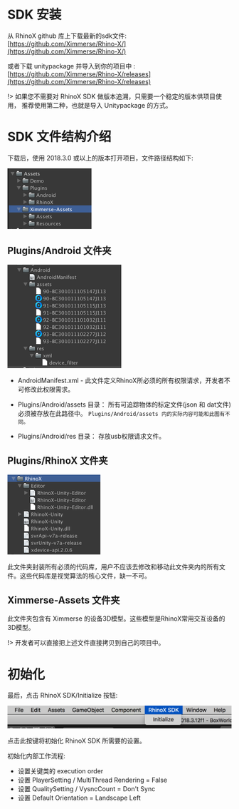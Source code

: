 # SDK 安装
  
从 RhinoX github 库上下载最新的sdk文件:  [https://github.com/Ximmerse/Rhino-X/](https://github.com/Ximmerse/Rhino-X/)

或者下载 unitypackage 并导入到你的项目中 :    
[https://github.com/Ximmerse/Rhino-X/releases](https://github.com/Ximmerse/Rhino-X/releases)

!> 如果您不需要对 RhinoX SDK 做版本追溯，只需要一个稳定的版本供项目使用， 推荐使用第二种，也就是导入 Unitypackage 的方式。

# SDK 文件结构介绍

下载后，使用 2018.3.0 或以上的版本打开项目，文件路径结构如下:

![Asset Folder:](https://raw.githubusercontent.com/yinyuanqings/AIOSDK/gh-pages/img/Project-Hierarchy.png)

## Plugins/Android 文件夹

![Plugins/Android Folder:](https://raw.githubusercontent.com/yinyuanqings/AIOSDK/gh-pages/img/Plugins-Android-Folder.png)


* AndroidManifest.xml - 此文件定义RhinoX所必须的所有权限请求，开发者不可修改此权限需求。

* Plugins/Android/assets 目录： 所有可追踪物体的标定文件(json 和 dat文件) 必须被存放在此路径中。
`Plugins/Android/assets 内的实际内容可能和此图有不同。` 

* Plugins/Android/res 目录： 存放usb权限请求文件。


## Plugins/RhinoX 文件夹

![Plugins/RhinoX Folder:](https://raw.githubusercontent.com/yinyuanqings/AIOSDK/gh-pages/img/Plugins-RhinoX-Folder.png)

此文件夹封装所有必须的代码库，用户不应该去修改和移动此文件夹内的所有文件。这些代码库是视觉算法的核心文件，缺一不可。



## Ximmerse-Assets 文件夹

此文件夹包含有 Ximmerse 的设备3D模型。这些模型是RhinoX常用交互设备的3D模型。


!> 开发者可以直接把上述文件直接拷贝到自己的项目中。

# 初始化
最后，点击 RhinoX SDK/Initialize 按钮: 
 
![Initialize:](https://raw.githubusercontent.com/yinyuanqings/AIOSDK/gh-pages/img/Unity-ToolMenu-Initialized.png)

点击此按键将初始化 RhinoX SDK 所需要的设置。

初始化内部工作流程:

* 设置关键类的 execution order
* 设置 PlayerSetting / MultiThread Rendering = False
* 设置 QualitySetting / VysncCount = Don't Sync
* 设置 Default Orientation = Landscape Left